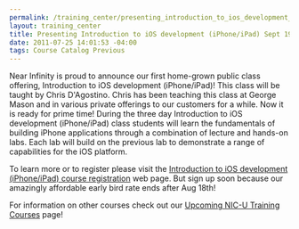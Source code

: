 ```yaml
--- 
permalink: /training_center/presenting_introduction_to_ios_development_iphoneipad_sept_19-21.html
layout: training_center
title: Presenting Introduction to iOS development (iPhone/iPad) Sept 19-21
date: 2011-07-25 14:01:53 -04:00
tags: Course Catalog Previous
---
```

Near Infinity is proud to announce our first home-grown public class offering, Introduction to iOS development (iPhone/iPad)! This class will be taught by Chris D'Agostino. Chris has been teaching this class at George Mason and in various private offerings to our customers for a while. Now it is ready for prime time! 
During the three day Introduction to iOS development (iPhone/iPad) class students will learn the fundamentals of building iPhone applications through a combination of lecture and hands-on labs. Each lab will build on the previous lab to demonstrate a range of capabilities for the iOS platform.

To learn more or to register please visit the [Introduction to iOS development (iPhone/iPad) course registration](http://www.eventbrite.com/event/1124211547/) web page. But sign up soon because our amazingly affordable early bird rate ends after Aug 18th!

For information on other courses check out our [Upcoming NIC-U Training Courses](../../trainingcenter/coursecatalog/upcoming/) page!
